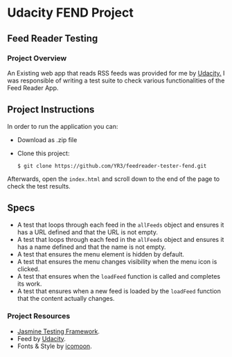 # **Udacity FEND Project**

## Feed Reader Testing

### Project Overview
An Existing web app that reads RSS feeds was provided for me by [Udacity.](http://udacity.com/) I was responsible of writing a test suite to check various functionalities of the Feed Reader App.
## Project Instructions

In order to run the application you can:

* Download as .zip file
* Clone this project:

    ```
    $ git clone https://github.com/YR3/feedreader-tester-fend.git
    ```
Afterwards, open the `index.html` and scroll down to the end of the page to check the test results.


## Specs

 - A test that loops through each feed in the `allFeeds` object and ensures it has a URL defined and that the URL is not empty. 
 - A test that loops through each feed in the `allFeeds` object and ensures it has a name defined and that the name is not empty.
 - A test that ensures the menu element is hidden by default.
 - A test that ensures the menu changes visibility when the menu icon is clicked. 
-  A test that ensures when the `loadFeed` function is called and completes its work.
 - A test that ensures when a new feed is loaded by the `loadFeed` function that the content actually changes.

### Project Resources

-  [Jasmine Testing Framework](https://jasmine.github.io/).
-  Feed by [Udacity](http://udacity.com/).
-  Fonts & Style by [icomoon](https://icomoon.io).